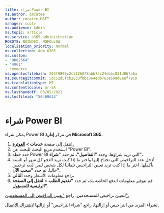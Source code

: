 ```yaml
---
title: شراء Power BI
ms.author: cmcatee
author: cmcatee-MSFT
manager: scotv
ms.audience: Admin
ms.topic: article
ms.service: o365-administration
ROBOTS: NOINDEX, NOFOLLOW
localization_priority: Normal
ms.collection: Adm_O365
ms.custom:
- "9002564"
- "4961"
- commerce
ms.openlocfilehash: 203f9899c2c3126878abb73c24ebbc031d867a6a
ms.sourcegitcommit: 5dc52d5fcb2833fbbc064edb783e609d8eef79c0
ms.translationtype: MT
ms.contentlocale: ar-SA
ms.lasthandoff: 03/05/2021
ms.locfileid: "50469613"
---
```

# <a name="purchase-power-bi"></a>شراء Power BI

يمكن شراء Power BI في مركز **إدارة Microsoft 365.**

1. انتقل إلى صفحة **خدمات > [الفوترة.](https://go.microsoft.com/fwlink/p/?linkid=868433)**
2. استخدم مربع البحث للبحث عن "Power BI".
3. حدد خطة Power BI التي تريد شراؤها، وحدد **"التفاصيل"،** ثم حدد **"شراء".**
4. أدخل عدد التراخيص التي تحتاج إليها واختر ما إذا كنت تريد الدفع كل شهر أو السنة بأكملها. اختر ما إذا كنت تريد تعيين التراخيص تلقائيا لكل شخص ليس لديه ترخيص حاليا. ثم حدد **"سحب الآن".**
5. راجع معلومات الأسعار وحدد **التالي.**
6. قم بتوفير معلومات الدفع الخاصة بك، ثم حدد **"تقديم الطلب**  >  **انتقل إلى الصفحة الرئيسية للمسؤول".**

لتعيين تراخيص للمستخدمين، راجع ["تعيين التراخيص إلى المستخدمين".](https://docs.microsoft.com/microsoft-365/admin/manage/assign-licenses-to-users)

لشراء المزيد من التراخيص أو إزالتها، راجع "شراء التراخيص" أو إزالتها [لاشتراك الأعمال.](https://docs.microsoft.com/microsoft-365/commerce/licenses/buy-licenses)
